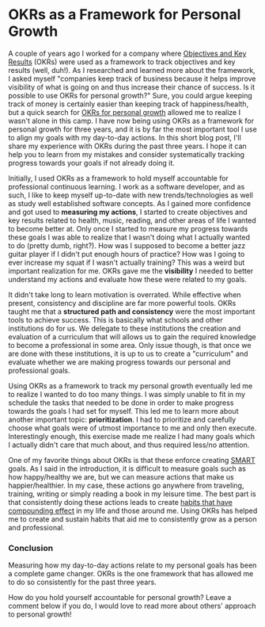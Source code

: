 # OKRs as a Framework for Personal Growth

A couple of years ago I worked for a company where [Objectives and Key Results](https://en.wikipedia.org/wiki/OKR) (OKRs) were used as a framework to track objectives and key results (well, duh!). As I researched and learned more about the framework, I asked myself "companies keep track of business because it helps improve visibility of what is going on and thus increase their chance of success. Is it possible to use OKRs for personal growth?" Sure, you could argue keeping track of money is certainly easier than keeping track of happiness/health, but a quick search for [OKRs for personal growth](https://duckduckgo.com/?q=okrs+for+personal+growth&ia=web) allowed me to realize I wasn't alone in this camp. I have now being using OKRs as a framework for personal growth for three years, and it is by far the most important tool I use to align my goals with my day-to-day actions. In this short blog post, I'll share my experience with OKRs during the past three years. I hope it can help you to learn from my mistakes and consider systematically tracking progress towards your goals if not already doing it.

Initially, I used OKRs as a framework to hold myself accountable for professional continuous learning. I work as a software developer, and as such, I like to keep myself up-to-date with new trends/technologies as well as study well established software concepts. As I gained more confidence and got used to **measuring my actions**, I started to create objectives and key results related to health, music, reading, and other areas of life I wanted to become better at. Only once I started to measure my progress towards these goals I was able to realize that I wasn't doing what I actually wanted to do (pretty dumb, right?). How was I supposed to become a better jazz guitar player if I didn't put enough hours of practice? How was I going to ever increase my squat if I wasn't actually training? This was a weird but important realization for me. OKRs gave me the **visibility** I needed to better understand my actions and evaluate how these were related to my goals.

It didn't take long to learn motivation is overrated. While effective when present, consistency and discipline are far more powerful tools. OKRs taught me that a **structured path and consistency** were the most important tools to achieve success. This is basically what schools and other institutions do for us. We delegate to these institutions the creation and evaluation of a curriculum that will allows us to gain the required knowledge to become a professional in some area. Only issue though, is that once we are done with these institutions, it is up to us to create a "curriculum" and evaluate whether we are making progress towards our personal and professional goals.

Using OKRs as a framework to track my personal growth eventually led me to realize I wanted to do too many things. I was simply unable to fit in my schedule the tasks that needed to be done in order to make progress towards the goals I had set for myself. This led me to learn more about another important topic: **prioritization**. I had to prioritize and carefully choose what goals were of utmost importance to me and only then execute. Interestingly enough, this exercise made me realize I had many goals which I actually didn't care that much about, and thus required less/no attention.

One of my favorite things about OKRs is that these enforce creating [SMART](https://en.wikipedia.org/wiki/SMART_criteria) goals. As I said in the introduction, it is difficult to measure goals such as how happy/healthy we are, but we can measure actions that make us happier/healthier. In my case, these actions go anywhere from traveling, training, writing or simply reading a book in my leisure time. The best part is that consistently doing these actions leads to create [habits that have compounding effect](https://en.wikipedia.org/wiki/The_Power_of_Habit) in my life and those around me. Using OKRs has helped me to create and sustain habits that aid me to consistently grow as a person and professional.

### Conclusion

Measuring how my day-to-day actions relate to my personal goals has been a complete game changer. OKRs is the one framework that has allowed me to do so consistently for the past three years.

How do you hold yourself accountable for personal growth? Leave a comment below if you do, I would love to read more about others' approach to personal growth!
